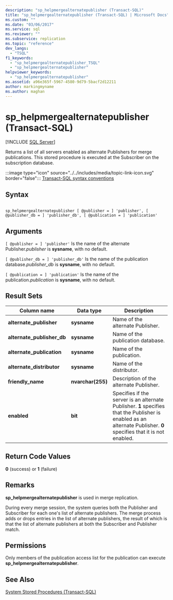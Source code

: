 ```yaml
---
description: "sp_helpmergealternatepublisher (Transact-SQL)"
title: "sp_helpmergealternatepublisher (Transact-SQL) | Microsoft Docs"
ms.custom: ""
ms.date: "03/06/2017"
ms.service: sql
ms.reviewer: ""
ms.subservice: replication
ms.topic: "reference"
dev_langs: 
  - "TSQL"
f1_keywords: 
  - "sp_helpmergealternatepublisher_TSQL"
  - "sp_helpmergealternatepublisher"
helpviewer_keywords: 
  - "sp_helpmergealternatepublisher"
ms.assetid: a96e365f-5967-4580-9d79-5bacf2d12211
author: markingmyname
ms.author: maghan
---
```

# sp_helpmergealternatepublisher (Transact-SQL)
[!INCLUDE [SQL Server](../../includes/applies-to-version/sqlserver.md)]

  Returns a list of all servers enabled as alternate Publishers for merge publications. This stored procedure is executed at the Subscriber on the subscription database.  
  
 :::image type="icon" source="../../includes/media/topic-link-icon.svg" border="false"::: [Transact-SQL syntax conventions](../../t-sql/language-elements/transact-sql-syntax-conventions-transact-sql.md)  
  
## Syntax  
  
```  
  
sp_helpmergealternatepublisher [ @publisher = ] 'publisher', [ @publisher_db = ] 'publisher_db', [ @publication = ] 'publication'  
```  
  
## Arguments  
`[ @publisher = ] 'publisher'`
 Is the name of the alternate Publisher.*publisher* is **sysname**, with no default.  
  
`[ @publisher_db = ] 'publisher_db'`
 Is the name of the publication database.*publisher_db* is **sysname**, with no default.  
  
`[ @publication = ] 'publication'`
 Is the name of the publication.*publication* is **sysname**, with no default.  
  
## Result Sets  
  
|Column name|Data type|Description|  
|-----------------|---------------|-----------------|  
|**alternate_publisher**|**sysname**|Name of the alternate Publisher.|  
|**alternate_publisher_db**|**sysname**|Name of the publication database.|  
|**alternate_publication**|**sysname**|Name of the publication.|  
|**alternate_distributor**|**sysname**|Name of the distributor.|  
|**friendly_name**|**nvarchar(255)**|Description of the alternate Publisher.|  
|**enabled**|**bit**|Specifies if the server is an alternate Publisher. **1** specifies that the Publisher is enabled as an alternate Publisher. **0** specifies that it is not enabled.|  
  
## Return Code Values  
 **0** (success) or **1** (failure)  
  
## Remarks  
 **sp_helpmergealternatepublisher** is used in merge replication.  
  
 During every merge session, the system queries both the Publisher and Subscriber for each one's list of alternate publishers. The merge process adds or drops entries in the list of alternate publishers, the result of which is that the list of alternate publishers at both the Subscriber and Publisher match.  
  
## Permissions  
 Only members of the publication access list for the publication can execute **sp_helpmergealternatepublisher**.  
  
## See Also  
 [System Stored Procedures &#40;Transact-SQL&#41;](../../relational-databases/system-stored-procedures/system-stored-procedures-transact-sql.md)  
  
  
